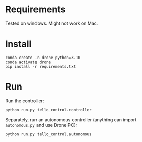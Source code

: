 # Requirements

Tested on windows. Might not work on Mac.

# Install

```
conda create -n drone python=3.10
conda activate drone
pip install -r requirements.txt
```

# Run

Run the controller:
```
python run.py tello_control.controller
```

Separately, run an autonomous controller (anything can import `autonomous.py` and use DroneIPC):
```
python run.py tello_control.autonomous
```